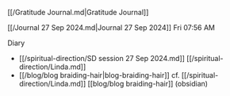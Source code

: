 [[/Gratitude Journal.md|Gratitude Journal]]

[[/Journal 27 Sep 2024.md|Journal 27 Sep 2024]] Fri 07:56 AM

Diary 
- [[/spiritual-direction/SD session  27 Sep 2024.md]] [[/spiritual-direction/Linda.md]]
- [[/blog/blog braiding-hair|blog-braiding-hair]] cf. [[/spiritual-direction/Linda.md]]
[[blog/blog braiding-hair]] (obsidian)
